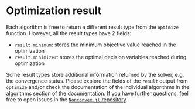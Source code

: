# Optimization result

Each algorithm is free to return a different result type from the `optimize` function. However, all the result types have 2 fields:
- `result.minimum`: stores the minimum objective value reached in the optimization
- `result.minimizer`: stores the optimal decision variables reached during optimization

Some result types store additional information returned by the solver, e.g. the convergence status. Please explore the fields of the `result` output from `optimize` and/or check the documentation of the individual algorithms in the [algorithms section](algorithms/algorithms.md) of the documentation. If you have further questions, feel free to open issues in the [`Nonconvex.jl` repository](https://github.com/JuliaNonconvex/Nonconvex.jl).

